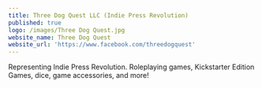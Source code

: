 ```yaml
---
title: Three Dog Quest LLC (Indie Press Revolution)
published: true
logo: /images/Three Dog Quest.jpg
website_name: Three Dog Quest
website_url: 'https://www.facebook.com/threedogquest'
---
```


Representing Indie Press Revolution. Roleplaying games, Kickstarter Edition Games, dice, game accessories, and more!

